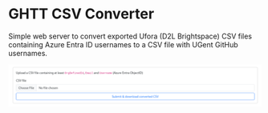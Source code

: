 # GHTT CSV Converter

Simple web server to convert exported Ufora (D2L Brightspace) CSV files containing Azure Entra ID usernames to a CSV file with UGent GitHub usernames.


![Preview](docs/img/preview.png)
